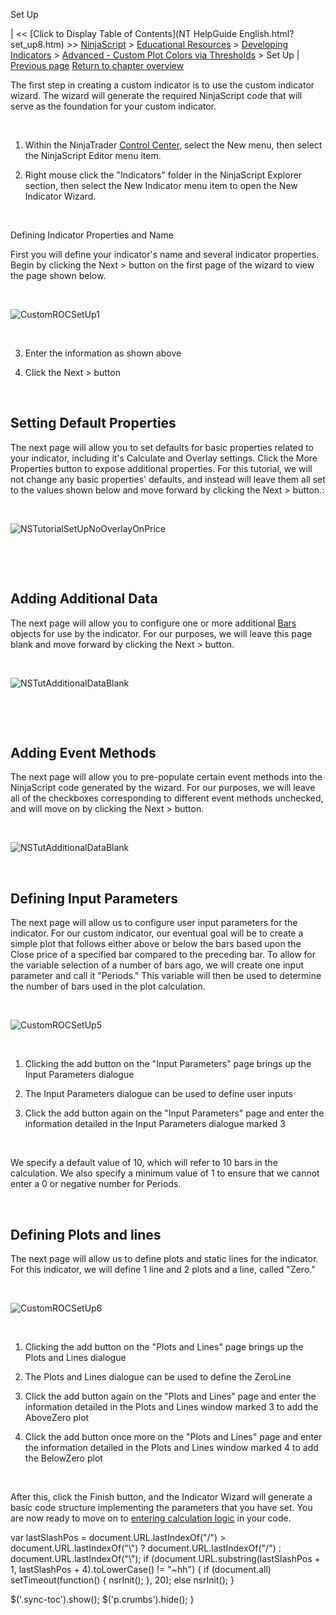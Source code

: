 ﻿










 


Set Up







| &lt;&lt; [Click to Display Table of Contents](NT HelpGuide English.html?set_up8.htm) &gt;&gt;
 [NinjaScript](ninjascript.htm) &gt; [Educational Resources](educational_resources.htm) &gt; [Developing Indicators](developing_indicators.htm) &gt; [Advanced - Custom Plot Colors via Thresholds](advanced_-_custom_plot_colors_.htm) &gt;
Set Up | [Previous page](advanced_-_custom_plot_colors_.htm)
[Return to chapter overview](advanced_-_custom_plot_colors_.htm)










The first step in creating a custom indicator is to use the custom indicator wizard. The wizard will generate the required NinjaScript code that will serve as the foundation for your custom indicator.


 


1. Within the NinjaTrader [Control Center](control_center.htm), select the New menu, then select the NinjaScript Editor menu item.


2. Right mouse click the "Indicators" folder in the NinjaScript Explorer section, then select the New Indicator menu item to open the New Indicator Wizard.


 


Defining Indicator Properties and Name  

First you will define your indicator's name and several indicator properties. Begin by clicking the Next &gt; button on the first page of the wizard to view the page shown below.


 


![CustomROCSetUp1](customrocsetup1.png)


 


3. Enter the information as shown above


4. Click the Next &gt; button


 


Setting Default Properties
--------------------------


The next page will allow you to set defaults for basic properties related to your indicator, including it's Calculate and Overlay settings. Click the More Properties button to expose additional properties. For this tutorial, we will not change any basic properties' defaults, and instead will leave them all set to the values shown below and move forward by clicking the Next &gt; button.:


 


![NSTutorialSetUpNoOverlayOnPrice](nstutorialsetupnooverlayonprice.png)


 


 


Adding Additional Data
----------------------


The next page will allow you to configure one or more additional [Bars](bars.htm) objects for use by the indicator. For our purposes, we will leave this page blank and move forward by clicking the Next &gt; button.


 


![NSTutAdditionalDataBlank](nstutadditionaldatablank.png)


 


 


Adding Event Methods
--------------------


The next page will allow you to pre-populate certain event methods into the NinjaScript code generated by the wizard. For our purposes, we will leave all of the checkboxes corresponding to different event methods unchecked, and will move on by clicking the Next &gt; button.


 


![NSTutAdditionalDataBlank](nstutadditionaldatablank.png)


 


Defining Input Parameters
-------------------------


The next page will allow us to configure user input parameters for the indicator. For our custom indicator, our eventual goal will be to create a simple plot that follows either above or below the bars based upon the Close price of a specified bar compared to the preceding bar. To allow for the variable selection of a number of bars ago, we will create one input parameter and call it "Periods." This variable will then be used to determine the number of bars used in the plot calculation.


 


![CustomROCSetUp5](customrocsetup5.png)


 


1. Clicking the add button on the "Input Parameters" page brings up the Input Parameters dialogue


2. The Input Parameters dialogue can be used to define user inputs


3. Click the add button again on the "Input Parameters" page and enter the information detailed in the Input Parameters dialogue marked 3


 


We specify a default value of 10, which will refer to 10 bars in the calculation. We also specify a minimum value of 1 to ensure that we cannot enter a 0 or negative number for Periods.


 


Defining Plots and lines
------------------------


The next page will allow us to define plots and static lines for the indicator. For this indicator, we will define 1 line and 2 plots and a line, called "Zero."


 


![CustomROCSetUp6](customrocsetup6.png)


 


1. Clicking the add button on the "Plots and Lines" page brings up the Plots and Lines dialogue


2. The Plots and Lines dialogue can be used to define the ZeroLine


3. Click the add button again on the "Plots and Lines" page and enter the information detailed in the Plots and Lines window marked 3 to add the AboveZero plot


4. Click the add button once more on the "Plots and Lines" page and enter the information detailed in the Plots and Lines window marked 4 to add the BelowZero plot


 


After this, click the Finish button, and the Indicator Wizard will generate a basic code structure implementing the parameters that you have set. You are now ready to move on to [entering calculation logic](entering_calculation_logic5.htm) in your code.





 
 var lastSlashPos = document.URL.lastIndexOf("/") &gt; document.URL.lastIndexOf("\\") ? document.URL.lastIndexOf("/") : document.URL.lastIndexOf("\\");
 if (document.URL.substring(lastSlashPos + 1, lastSlashPos + 4).toLowerCase() != "~hh") {
 if (document.all) setTimeout(function() {
 nsrInit();
 }, 20);
 else nsrInit();
 }
 
 
 $('.sync-toc').show();
 $('p.crumbs').hide();
 }
 
 
 



